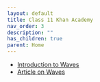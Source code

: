 ```yaml
---
layout: default
title: Class 11 Khan Academy
nav_order: 3
description: ""
has_children: true
parent: Home
---
```


* [Introduction to Waves](./class11/khan_academy/physics/waves/1-introduction.html)
* [Article on Waves](./class11/khan_academy/physics/waves/2-article-transverse-longitudinal.html)